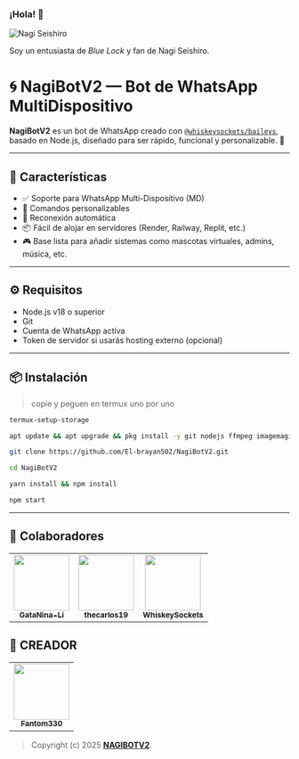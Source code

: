 ### ¡Hola! 👋

![Nagi Seishiro](https://n.uguu.se/VSrtsyrw.gif)

Soy un entusiasta de *Blue Lock* y fan de Nagi Seishiro.

# 🌀 NagiBotV2 — Bot de WhatsApp MultiDispositivo

**NagiBotV2** es un bot de WhatsApp creado con [`@whiskeysockets/baileys`](https://github.com/WhiskeySockets/Baileys), basado en Node.js, diseñado para ser rápido, funcional y personalizable. 🧠

---

## 🚀 Características

- ✅ Soporte para WhatsApp Multi-Dispositivo (MD)
- 🤖 Comandos personalizables
- 🔄 Reconexión automática
- 📦 Fácil de alojar en servidores (Render, Railway, Replit, etc.)
- 🎮 Base lista para añadir sistemas como mascotas virtuales, admins, música, etc.

---

## ⚙️ Requisitos

- Node.js v18 o superior
- Git
- Cuenta de WhatsApp activa
- Token de servidor si usarás hosting externo (opcional)

---

## 📦 Instalación
> copie y peguen en termux uno por uno 
```bash
termux-setup-storage
```

```bash
apt update && apt upgrade && pkg install -y git nodejs ffmpeg imagemagick yarn
```

```bash
git clone https://github.com/El-brayan502/NagiBotV2.git
```

```bash
cd NagiBotV2
```

```bash
yarn install && npm install
```

```bash
npm start
```
---------

## 👥 Colaboradores

<table>
  <tr>
    <td align="center">
      <a href="https://github.com/GataNina-Li">
        <img src="https://avatars.githubusercontent.com/GataNina-Li" width="100px;" alt=""/>
        <br /><sub><b>GataNina-Li</b></sub>
      </a>
    </td>
    <td align="center">
      <a href="https://github.com/thecarlos19">
        <img src="https://avatars.githubusercontent.com/thecarlos19" width="100px;" alt=""/>
        <br /><sub><b>thecarlos19</b></sub>
      </a>
    </td>
    <td align="center">
      <a href="https://github.com/whiskeysockets">
        <img src="https://avatars.githubusercontent.com/whiskeysockets" width="100px;" alt=""/>
        <br /><sub><b>WhiskeySockets</b></sub>
      </a>
    </td>
  </tr>
</table>
   

## 🐬 CREADOR 
<table>
  <tr>
    <td align="center">
      <a href="https://github.com/El-brayan502">
        <img src="https://avatars.githubusercontent.com/El-brayan502" width="100px;" alt=""/>
        <br /><sub><b>Fantom330</b></sub>
      </a>
    </td>
  </tr>
</table>

> Copyright (c) 2025 **[NAGIBOTV2](https://whatsapp.com/channel/0029VajUPbECxoB0cYovo60W)**.